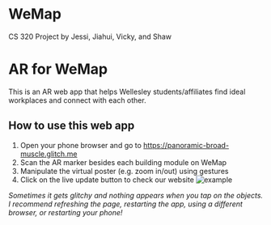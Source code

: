 # WeMap
CS 320 Project by Jessi, Jiahui, Vicky, and Shaw

# AR for WeMap

This is an AR web app that helps Wellesley students/affiliates find ideal workplaces and connect with each other.

## How to use this web app

1. Open your phone browser and go to https://panoramic-broad-muscle.glitch.me 
2. Scan the AR marker besides each building module on WeMap
3. Manipulate the virtual poster (e.g. zoom in/out) using gestures
4. Click on the live update button to check our website
![example](https://user-images.githubusercontent.com/67094287/235557366-cd4e2562-5e48-4b1b-a979-0c8a0d7e4c8b.PNG)

_Sometimes it gets glitchy and nothing appears when you tap on the objects. I recommend refreshing the page, restarting the app, using a different browser, or restarting your phone!_
